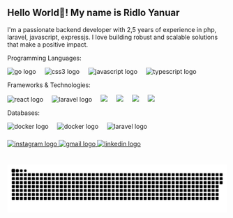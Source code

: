 <h2 align="left">Hello World👋! My name is Ridlo Yanuar</h2>

I'm a passionate backend developer with 2,5 years of experience in php, laravel, javascript, expressjs. I love building robust and scalable solutions that make a positive impact.

Programming Languages:
<div align="left">
  <img src="https://cdn.jsdelivr.net/gh/devicons/devicon/icons/go/go-original-wordmark.svg" height="30" alt="go logo"  />
  <img width="12" />
  <img src="https://cdn.jsdelivr.net/gh/devicons/devicon/icons/php/php-original.svg" height="30" alt="css3 logo"  />
  <img width="12" />
  <img src="https://cdn.jsdelivr.net/gh/devicons/devicon/icons/javascript/javascript-original.svg" height="30" alt="javascript logo"  />
  <img width="12" />
  <img src="https://cdn.jsdelivr.net/gh/devicons/devicon/icons/typescript/typescript-original.svg" height="30" alt="typescript logo"  />
</div>

Frameworks & Technologies: 
<div align="left">
  <img src="https://cdn.jsdelivr.net/gh/devicons/devicon/icons/react/react-original.svg" height="30" alt="react logo"  />
  <img width="12" />
  <img src="https://cdn.jsdelivr.net/gh/devicons/devicon@latest/icons/laravel/laravel-original.svg" height="30" alt="laravel logo" />
  <img width="12" />
  <img src="https://cdn.jsdelivr.net/gh/devicons/devicon@latest/icons/nestjs/nestjs-original.svg" height="30" alr="nest"/>
  <img width="12" />
  <img src="https://cdn.jsdelivr.net/gh/devicons/devicon@latest/icons/tailwindcss/tailwindcss-original.svg" height="30" alr="nest" />
  <img width="12" />
  <img src="https://cdn.jsdelivr.net/gh/devicons/devicon@latest/icons/flutter/flutter-original.svg" height="30" alr="nest"/>
  <img width="12" />
  <img src="https://cdn.jsdelivr.net/gh/devicons/devicon@latest/icons/express/express-original-wordmark.svg" height="30" alr="nest"/>
</div>

Databases:
<div align="left">
  <img src="https://cdn.jsdelivr.net/gh/devicons/devicon@latest/icons/mysql/mysql-original-wordmark.svg" height="30" alt="docker logo" />
  <img width="12" />
  <img src="https://cdn.jsdelivr.net/gh/devicons/devicon@latest/icons/postgresql/postgresql-original.svg" height="30" alt="docker logo"/>
  <img width="12" />
  <img src="https://cdn.jsdelivr.net/gh/devicons/devicon@latest/icons/oracle/oracle-original.svg" height="30" alt="laravel logo" />
  <img width="12" />
</div>

###

<div align="left">
  <a href="https://www.instagram.com/ridloxyanuar">
    <img src="https://img.shields.io/static/v1?message=Instagram&logo=instagram&label=&color=E4405F&logoColor=white&labelColor=&style=for-the-badge" height="35" alt="instagram logo"  />
  </a>
<!--   <a href="">
    <img src="https://img.shields.io/static/v1?message=Discord&logo=discord&label=&color=7289DA&logoColor=white&labelColor=&style=for-the-badge" height="35" alt="discord logo"  />
  </a> -->
  <a href="mailto:ridloyanuar@gmail.com">
    <img src="https://img.shields.io/static/v1?message=Gmail&logo=gmail&label=&color=D14836&logoColor=white&labelColor=&style=for-the-badge" height="35" alt="gmail logo"  />
  </a>
  <a href="https://www.linkedin.com/in/ridloyanuar">
    <img src="https://img.shields.io/static/v1?message=LinkedIn&logo=linkedin&label=&color=0077B5&logoColor=white&labelColor=&style=for-the-badge" height="35" alt="linkedin logo"  />
  </a>
</div>

###

<br clear="both">

<img src="https://raw.githubusercontent.com/ridloyanuar/ridloyanuar/output/github-contribution-grid-snake-dark.svg" alt="Snake animation" />

###
